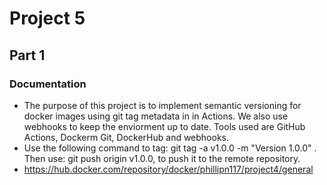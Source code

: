 # Project 5
## Part 1
### Documentation
- The purpose of this project is to implement semantic versioning for docker images using git tag metadata in in Actions. We also use webhooks to keep the enviorment up to date. Tools used are GitHub Actions, Dockerm Git, DockerHub and webhooks.
- Use the following command to tag: git tag -a v1.0.0 -m "Version 1.0.0" . Then use: git push origin v1.0.0, to push it to the remote repository.
- https://hub.docker.com/repository/docker/phillipn117/project4/general

